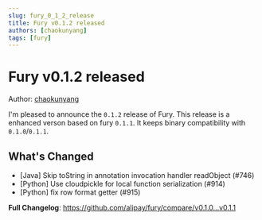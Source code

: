```yaml
---
slug: fury_0_1_2_release
title: Fury v0.1.2 released
authors: [chaokunyang]
tags: [fury]
---
```



<!--truncate-->

# Fury v0.1.2 released

Author: [chaokunyang](https://github.com/chaokunyang)

I'm pleased to announce the `0.1.2` release of Fury. This release is a enhanced verson based on fury `0.1.1`. It keeps binary compatibility with `0.1.0`/`0.1.1`.

## What's Changed
-  [Java] Skip toString in annotation invocation handler readObject (#746)
- [Python] Use cloudpickle for local function serialization (#914)
- [Python] fix row format getter (#915)

**Full Changelog**: https://github.com/alipay/fury/compare/v0.1.0...v0.1.1
